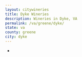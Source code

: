 ```yaml
---
layout: citywineries
title: Dyke Wineries
description: Wineries in Dyke, VA
permalink: /va/greene/dyke/
state: va
county: greene
city: dyke
---
```

-
